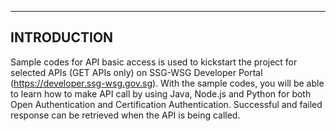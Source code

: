 ------------
INTRODUCTION
------------

Sample codes for API basic access is used to kickstart the project for selected APIs (GET APIs only) on SSG-WSG Developer Portal (https://developer.ssg-wsg.gov.sg). With the sample codes, you will be able to learn how to make API call by using Java, Node.js and Python for both Open Authentication and Certification Authentication. Successful and failed response can be retrieved when the API is being called.